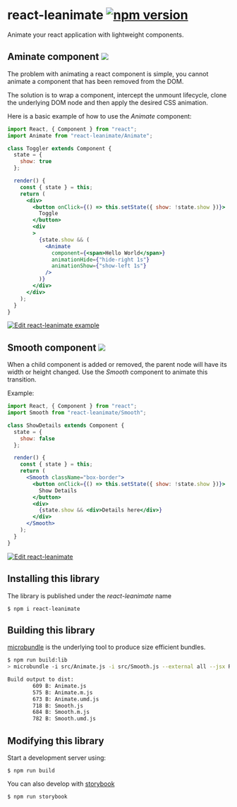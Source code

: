 # react-leanimate  [![npm version](https://badge.fury.io/js/react-leanimate.svg)](https://badge.fury.io/js/react-leanimate)
Animate your react application with lightweight components.  

## Aminate component ![](http://img.badgesize.io/fredericheem/react-leanimate/master/src/Animate.js.svg?compression=gzip)
The problem with animating a react component is simple, you cannot animate a component that has been removed from the DOM. 

The solution is to wrap a component, intercept the unmount lifecycle, clone the underlying DOM node and then apply the desired CSS animation. 

Here is a basic example of how to use the *Animate* component:

```jsx
import React, { Component } from "react";
import Animate from "react-leanimate/Animate";

class Toggler extends Component {
  state = {
    show: true
  };

  render() {
    const { state } = this;
    return (
      <div>
        <button onClick={() => this.setState({ show: !state.show })}>
          Toggle
        </button>
        <div
        >
          {state.show && (
            <Animate
              component={<span>Hello World</span>}
              animationHide={"hide-right 1s"}
              animationShow={"show-left 1s"}
            />
          )}
        </div>
      </div>
    );
  }
}

```

[![Edit react-leanimate example](https://codesandbox.io/static/img/play-codesandbox.svg)](https://codesandbox.io/s/rj3m0jq3o4)

## Smooth component ![](http://img.badgesize.io/fredericheem/react-leanimate/master/src/Smooth.js.svg?compression=gzip)

When a child component is added or removed, the parent node will have its width or height changed. Use the *Smooth* component to animate this transition.

Example:

```jsx
import React, { Component } from "react";
import Smooth from "react-leanimate/Smooth";

class ShowDetails extends Component {
  state = {
    show: false
  };

  render() {
    const { state } = this;
    return (
      <Smooth className="box-border">
        <button onClick={() => this.setState({ show: !state.show })}>
          Show Details
        </button>
        <div>
          {state.show && <div>Details here</div>}
        </div>
      </Smooth>
    );
  }
}
```

[![Edit react-leanimate <Smooth/>](https://codesandbox.io/static/img/play-codesandbox.svg)](https://codesandbox.io/s/3vx4l4qlxp)

## Installing this library

The library is published under the *react-leanimate* name

    $ npm i react-leanimate


## Building this library

[microbundle](https://github.com/developit/microbundle) is the underlying tool to produce size efficient bundles.

```sh
$ npm run build:lib
> microbundle -i src/Animate.js -i src/Smooth.js --external all --jsx React.createElement

Build output to dist:
        609 B: Animate.js
        575 B: Animate.m.js
        673 B: Animate.umd.js
        718 B: Smooth.js
        684 B: Smooth.m.js
        782 B: Smooth.umd.js
 ```

## Modifying this library

Start a development server using:

    $ npm run build

You can also develop with [storybook](https://github.com/storybooks/storybook)

    $ npm run storybook




